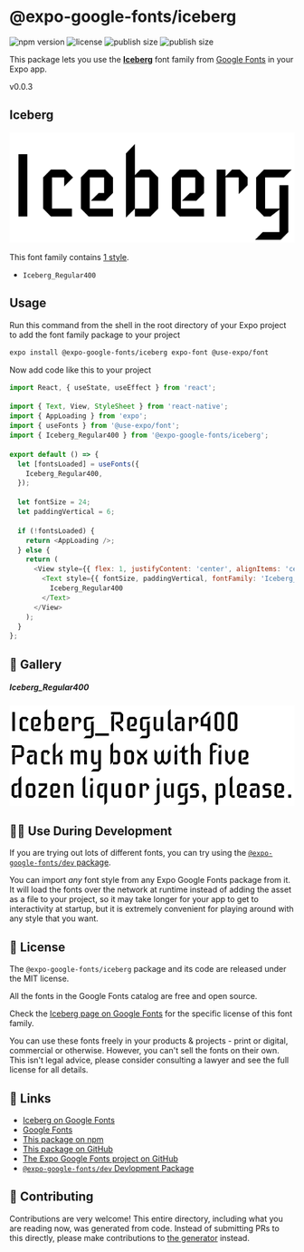 # @expo-google-fonts/iceberg

![npm version](https://flat.badgen.net/npm/v/@expo-google-fonts/iceberg)
![license](https://flat.badgen.net/github/license/expo/google-fonts)
![publish size](https://flat.badgen.net/packagephobia/install/@expo-google-fonts/iceberg)
![publish size](https://flat.badgen.net/packagephobia/publish/@expo-google-fonts/iceberg)

This package lets you use the [**Iceberg**](https://fonts.google.com/specimen/Iceberg) font family from [Google Fonts](https://fonts.google.com/) in your Expo app.

v0.0.3

## Iceberg

![Iceberg](./font-family.png)

This font family contains [1 style](#-gallery).

- `Iceberg_Regular400`

## Usage

Run this command from the shell in the root directory of your Expo project to add the font family package to your project
```sh
expo install @expo-google-fonts/iceberg expo-font @use-expo/font
```

Now add code like this to your project
```js
import React, { useState, useEffect } from 'react';

import { Text, View, StyleSheet } from 'react-native';
import { AppLoading } from 'expo';
import { useFonts } from '@use-expo/font';
import { Iceberg_Regular400 } from '@expo-google-fonts/iceberg';

export default () => {
  let [fontsLoaded] = useFonts({
    Iceberg_Regular400,
  });

  let fontSize = 24;
  let paddingVertical = 6;

  if (!fontsLoaded) {
    return <AppLoading />;
  } else {
    return (
      <View style={{ flex: 1, justifyContent: 'center', alignItems: 'center' }}>
        <Text style={{ fontSize, paddingVertical, fontFamily: 'Iceberg_Regular400' }}>
          Iceberg_Regular400
        </Text>
      </View>
    );
  }
};

```

## 🔡 Gallery

##### Iceberg_Regular400
![Iceberg_Regular400](./4863f9363951873a52e866b2ad79c760da5a5c1c076692511a8fae46789aedae.ttf.png)


## 👩‍💻 Use During Development

If you are trying out lots of different fonts, you can try using the [`@expo-google-fonts/dev` package](https://github.com/expo/google-fonts/tree/master/font-packages/dev#readme).

You can import *any* font style from any Expo Google Fonts package from it. It will load the fonts
over the network at runtime instead of adding the asset as a file to your project, so it may take longer
for your app to get to interactivity at startup, but it is extremely convenient
for playing around with any style that you want.

## 📖 License

The `@expo-google-fonts/iceberg` package and its code are released under the MIT license.

All the fonts in the Google Fonts catalog are free and open source.

Check the [Iceberg page on Google Fonts](https://fonts.google.com/specimen/Iceberg) for the specific license of this font family.

You can use these fonts freely in your products & projects - print or digital, commercial or otherwise. However, you can't sell the fonts on their own. This isn't legal advice, please consider consulting a lawyer and see the full license for all details.

## 🔗 Links

- [Iceberg on Google Fonts](https://fonts.google.com/specimen/Iceberg)
- [Google Fonts](https://fonts.google.com/)
- [This package on npm](https://www.npmjs.com/package/@expo-google-fonts/iceberg)
- [This package on GitHub](https://github.com/expo/google-fonts/tree/master/font-packages/iceberg)
- [The Expo Google Fonts project on GitHub](https://github.com/expo/google-fonts)
- [`@expo-google-fonts/dev` Devlopment Package](https://github.com/expo/google-fonts/tree/master/font-packages/dev)


## 🤝 Contributing

Contributions are very welcome! This entire directory, including what you are reading now, was generated from code. Instead of submitting PRs to this directly, please make contributions to [the generator](https://github.com/expo/google-fonts/tree/master/packages/generator) instead.

